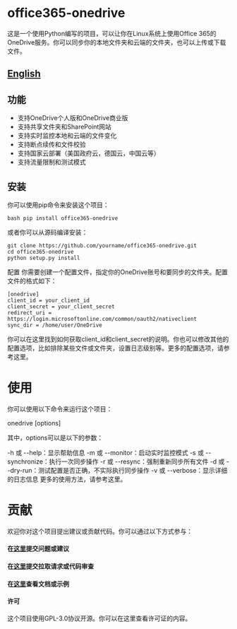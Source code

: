 # office365-onedrive

这是一个使用Python编写的项目，可以让你在Linux系统上使用Office 365的OneDrive服务。你可以同步你的本地文件夹和云端的文件夹，也可以上传或下载文件。

## [English]()


## 功能

- 支持OneDrive个人版和OneDrive商业版
- 支持共享文件夹和SharePoint网站
- 支持实时监控本地和云端的文件变化
- 支持断点续传和文件校验
- 支持国家云部署（美国政府云，德国云，中国云等）
- 支持流量限制和测试模式

## 安装

你可以使用pip命令来安装这个项目：

```
bash pip install office365-onedrive
```

或者你可以从源码编译安装：

```
git clone https://github.com/yourname/office365-onedrive.git
cd office365-onedrive
python setup.py install
```

配置
你需要创建一个配置文件，指定你的OneDrive账号和要同步的文件夹。配置文件的格式如下：
```
[onedrive]
client_id = your_client_id
client_secret = your_client_secret
redirect_uri = https://login.microsoftonline.com/common/oauth2/nativeclient
sync_dir = /home/user/OneDrive
```
你可以在这里找到如何获取client_id和client_secret的说明。你也可以修改其他的配置选项，比如排除某些文件或文件夹，设置日志级别等。更多的配置选项，请参考这里。

# 使用
你可以使用以下命令来运行这个项目：

onedrive [options]

其中，options可以是以下的参数：

-h 或 --help：显示帮助信息
-m 或 --monitor：启动实时监控模式
-s 或 --synchronize：执行一次同步操作
-r 或 --resync：强制重新同步所有文件
-d 或 --dry-run：测试配置是否正确，不实际执行同步操作
-v 或 --verbose：显示详细的日志信息
更多的使用方法，请参考这里。

# 贡献
欢迎你对这个项目提出建议或贡献代码。你可以通过以下方式参与：

#### 在[这里](https://github.com/yohototo/office365-onedrive/issues)提交问题或建议
#### 在[这里](https://github.com/yohototo/office365-onedrive/pulls)提交拉取请求或代码审查
#### 在[这里]()查看文档或示例
#### 许可
这个项目使用GPL-3.0协议开源。你可以在这里查看许可证的内容。
